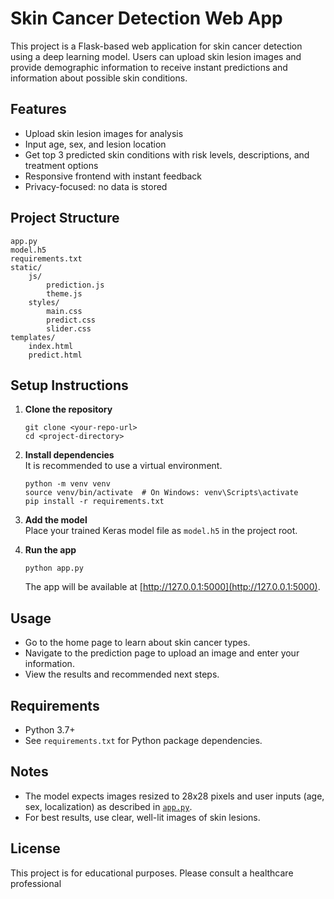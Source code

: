 # Skin Cancer Detection Web App

This project is a Flask-based web application for skin cancer detection using a deep learning model. Users can upload skin lesion images and provide demographic information to receive instant predictions and information about possible skin conditions.

## Features

- Upload skin lesion images for analysis
- Input age, sex, and lesion location
- Get top 3 predicted skin conditions with risk levels, descriptions, and treatment options
- Responsive frontend with instant feedback
- Privacy-focused: no data is stored

## Project Structure

```
app.py
model.h5
requirements.txt
static/
    js/
        prediction.js
        theme.js
    styles/
        main.css
        predict.css
        slider.css
templates/
    index.html
    predict.html
```

## Setup Instructions

1. **Clone the repository**  
   ```
   git clone <your-repo-url>
   cd <project-directory>
   ```

2. **Install dependencies**  
   It is recommended to use a virtual environment.
   ```
   python -m venv venv
   source venv/bin/activate  # On Windows: venv\Scripts\activate
   pip install -r requirements.txt
   ```

3. **Add the model**  
   Place your trained Keras model file as `model.h5` in the project root.

4. **Run the app**  
   ```
   python app.py
   ```
   The app will be available at [http://127.0.0.1:5000](http://127.0.0.1:5000).

## Usage

- Go to the home page to learn about skin cancer types.
- Navigate to the prediction page to upload an image and enter your information.
- View the results and recommended next steps.

## Requirements

- Python 3.7+
- See `requirements.txt` for Python package dependencies.

## Notes

- The model expects images resized to 28x28 pixels and user inputs (age, sex, localization) as described in [`app.py`](app.py).
- For best results, use clear, well-lit images of skin lesions.

## License

This project is for educational purposes. Please consult a healthcare professional
